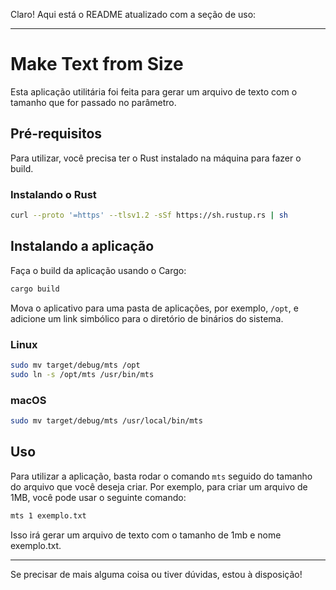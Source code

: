 Claro! Aqui está o README atualizado com a seção de uso:

---

# Make Text from Size

Esta aplicação utilitária foi feita para gerar um arquivo de texto com o tamanho que for passado no parâmetro.

## Pré-requisitos

Para utilizar, você precisa ter o Rust instalado na máquina para fazer o build.

### Instalando o Rust

```sh
curl --proto '=https' --tlsv1.2 -sSf https://sh.rustup.rs | sh
```

## Instalando a aplicação

Faça o build da aplicação usando o Cargo:

```sh
cargo build
```

Mova o aplicativo para uma pasta de aplicações, por exemplo, `/opt`, e adicione um link simbólico para o diretório de binários do sistema.

### Linux

```sh
sudo mv target/debug/mts /opt
sudo ln -s /opt/mts /usr/bin/mts
```

### macOS

```sh
sudo mv target/debug/mts /usr/local/bin/mts
```

## Uso

Para utilizar a aplicação, basta rodar o comando `mts` seguido do tamanho do arquivo que você deseja criar. Por exemplo, para criar um arquivo de 1MB, você pode usar o seguinte comando:

```sh
mts 1 exemplo.txt
```

Isso irá gerar um arquivo de texto com o tamanho de 1mb e nome exemplo.txt.

---

Se precisar de mais alguma coisa ou tiver dúvidas, estou à disposição!
